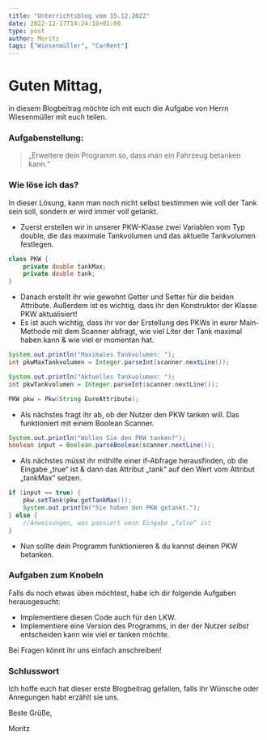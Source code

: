 ```yaml
---
title: "Unterrichtsblog vom 15.12.2022"
date: 2022-12-17T14:24:18+01:00
type: post
author: Moritz
tags: ["Wiesenmüller", "CarRent"]
---
```


# Guten Mittag,

in diesem Blogbeitrag möchte ich mit euch die Aufgabe von Herrn Wiesenmüller mit euch teilen.

### Aufgabenstellung:
> „Erweitere dein Programm so, dass man ein Fahrzeug betanken kann.“

### Wie löse ich das?

In dieser Lösung, kann man noch nicht selbst bestimmen wie voll der Tank sein soll, sondern er wird immer voll getankt.

- Zuerst erstellen wir in unserer PKW-Klasse zwei Variablen vom Typ double, die das maximale Tankvolumen und das aktuelle Tankvolumen festlegen.
```java
class PKW {
	private double tankMax;
	private double tank;
}
```
- Danach erstellt ihr wie gewohnt Getter und Setter für die beiden Attribute. Außerdem ist es wichtig, dass ihr den Konstruktor der Klasse PKW aktualisiert!
- Es ist auch wichtig, dass ihr vor der Erstellung des PKWs in eurer Main-Methode mit dem Scanner abfragt, wie viel Liter der Tank maximal haben kann & wie viel er momentan hat.
```java
System.out.println("Maximales Tankvolumen: ");
int pkwMaxTankvolumen = Integer.parseInt(scanner.nextLine());

System.out.println("Aktuelles Tankvolumen: ");
int pkwTankvolumen = Integer.parseInt(scanner.nextLine());

PKW pkw = Pkw(String EureAttribute);
```
- Als nächstes fragt ihr ab, ob der Nutzer den PKW tanken will. Das funktioniert mit einem Boolean Scanner.

```java
System.out.println("Wollen Sie den PKW tanken?");
boolean input = Boolean.parseBoolean(scanner.nextLine());
```
- Als nächstes müsst ihr mithilfe einer if-Abfrage herausfinden, ob die Eingabe „true“ ist & dann das Attribut „tank“ auf den Wert vom Attribut „tankMax“ setzen.
```java
if (input == true) {
	pkw.setTank(pkw.getTankMax());
	System.out.println("Sie haben den PKW getankt.");
} else {
	//Anweisungen, was passiert wenn Eingabe „false“ ist
}
```
- Nun sollte dein Programm funktionieren & du kannst deinen PKW betanken.

### Aufgaben zum Knobeln
Falls du noch etwas üben möchtest, habe ich dir folgende Aufgaben herausgesucht:
- Implementiere diesen Code auch für den LKW.
- Implementiere eine Version des Programms, in der der Nutzer *selbst* entscheiden kann wie viel er tanken möchte.

Bei Fragen könnt ihr uns einfach anschreiben!

### Schlusswort

Ich hoffe euch hat dieser erste Blogbeitrag gefallen, falls ihr Wünsche oder Anregungen habt erzählt sie uns.

Beste Grüße,

Moritz